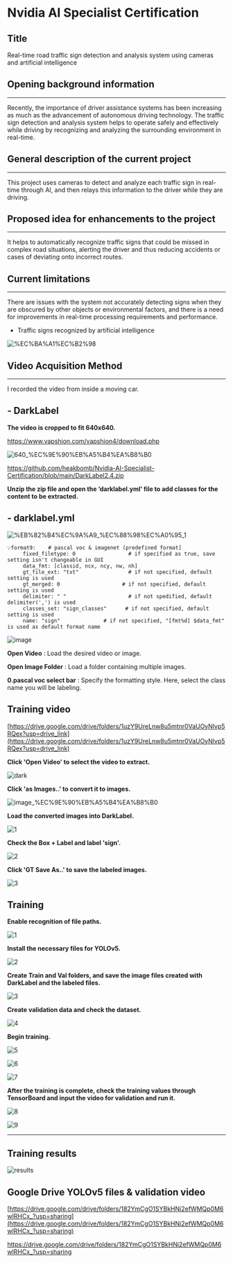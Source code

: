 # Nvidia AI Specialist Certification

## Title

Real-time road traffic sign detection and analysis system using cameras and artificial intelligence

## Opening background information

</aside>

---

Recently, the importance of driver assistance systems has been increasing as much as the advancement of autonomous driving technology. The traffic sign detection and analysis system helps to operate safely and effectively while driving by recognizing and analyzing the surrounding environment in real-time.

## General description of the current project

---

This project uses cameras to detect and analyze each traffic sign in real-time through AI, and then relays this information to the driver while they are driving.

## **Proposed idea for enhancements to the project**

---

It helps to automatically recognize traffic signs that could be missed in complex road situations, alerting the driver and thus reducing accidents or cases of deviating onto incorrect routes.

## **Current limitations**

---

There are issues with the system not accurately detecting signs when they are obscured by other objects or environmental factors, and there is a need for improvements in real-time processing requirements and performance.

- Traffic signs recognized by artificial intelligence

![%EC%BA%A1%EC%B2%98](https://github.com/user-attachments/assets/115201bc-46f9-433f-acff-1744f3537c02)

## Video Acquisition Method

---

I recorded the video from inside a moving car.

## - DarkLabel

**The video is cropped to fit 640x640.**

https://www.vapshion.com/vapshion4/download.php

![640_%EC%9E%90%EB%A5%B4%EA%B8%B0](https://github.com/user-attachments/assets/2b52d418-ca3a-4497-8243-51e3e9a2c77e)

https://github.com/heakbomb/Nvidia-AI-Specialist-Certification/blob/main/DarkLabel2.4.zip

**Unzip the zip file and open the ‘darklabel.yml’ file to add classes for the content to be extracted.**

## - darklabel.yml

![%EB%82%B4%EC%9A%A9_%EC%88%98%EC%A0%95_1](https://github.com/user-attachments/assets/6c52bf2c-b512-434f-90d2-9ba505bf0725)

```
💡format9:    # pascal voc & imagenet (predefined format]
     fixed_filetype: 0                 # if specified as true, save setting isn't changeable in GUI
     data_fmt: [classid, ncx, ncy, nw, nh]
     gt_file_ext: "txt"                # if not specified, default setting is used
     gt_merged: 0                    # if not specified, default setting is used
     delimiter: " "                    # if not spedified, default delimiter(',') is used
     classes_set: "sign_classes"      # if not specified, default setting is used
     name: "sign"              # if not specified, "[fmt%d] $data_fmt" is used as default format name
```


![image](https://github.com/user-attachments/assets/98903e0d-6c2d-4b39-bc39-fa1cf8e89105)

**Open Video** : Load the desired video or image.

**Open Image Folder** : Load a folder containing multiple images.

**0.pascal voc select bar** : Specify the formatting style. Here, select the class name you will be labeling.

## Training video

[https://drive.google.com/drive/folders/1uzY9UreLnw8u5mtnr0VaUOyNlvp5RQex?usp=drive_link](https://drive.google.com/drive/folders/1uzY9UreLnw8u5mtnr0VaUOyNlvp5RQex?usp=drive_link)

**Click 'Open Video' to select the video to extract.**

![dark](https://github.com/user-attachments/assets/55396612-fbda-46f4-9a08-562d72931e13)

**Click 'as Images..' to convert it to images.**

![image_%EC%9E%90%EB%A5%B4%EA%B8%B0](https://github.com/user-attachments/assets/bd0c84b4-9fd1-482b-adcc-04f305b7897f)

**Load the converted images into DarkLabel.**

![1](https://github.com/user-attachments/assets/da3488ec-a634-4a60-a60d-92bfa1b4b003)

**Check the Box + Label and label 'sign'.**

![2](https://github.com/user-attachments/assets/e8d072c8-a504-45b3-9ec3-baacf239c978)

**Click 'GT Save As..' to save the labeled images.**

![3](https://github.com/user-attachments/assets/2790f696-2e67-4b4f-bf86-48c0d2768c1c)

## Training

**Enable recognition of file paths.**

![1](https://github.com/user-attachments/assets/1651542f-2ecd-4375-9d23-bc4559390f01)

**Install the necessary files for YOLOv5.**

![2](https://github.com/user-attachments/assets/252ca093-189c-4172-97e3-b8ceea66eca7)

**Create Train and Val folders, and save the image files created with DarkLabel and the labeled files.**

![3](https://github.com/user-attachments/assets/1c4c7e09-7a27-4c7e-a40c-402771e97829)

**Create validation data and check the dataset.**

![4](https://github.com/user-attachments/assets/cc42be89-e305-4047-8346-46e024b81d28)

**Begin training.**

![5](https://github.com/user-attachments/assets/d064e299-06b4-4755-b5a0-408f1e6b076a)

![6](https://github.com/user-attachments/assets/0db675c0-b86b-46a9-911b-ef841cc8d049)

![7](https://github.com/user-attachments/assets/4b7e5606-3adf-448b-8f47-1c65935f27f9)

**After the training is complete, check the training values through TensorBoard and input the video for validation and run it.**

![8](https://github.com/user-attachments/assets/11e76a85-01a5-4282-8dd9-a14a8e625336)

![9](https://github.com/user-attachments/assets/3fee01f7-56f5-4912-92c7-b3260c67b309)

---

## Training results

![results](https://github.com/user-attachments/assets/a22121b3-391f-4420-aa9a-0dcf744c9fb7)

## Google Drive YOLOv5 files & validation video

[https://drive.google.com/drive/folders/182YmCgO1SYBkHNi2efWMQp0M6wlRHCx_?usp=sharing](https://drive.google.com/drive/folders/182YmCgO1SYBkHNi2efWMQp0M6wlRHCx_?usp=sharing)

https://drive.google.com/drive/folders/182YmCgO1SYBkHNi2efWMQp0M6wlRHCx_?usp=sharing
